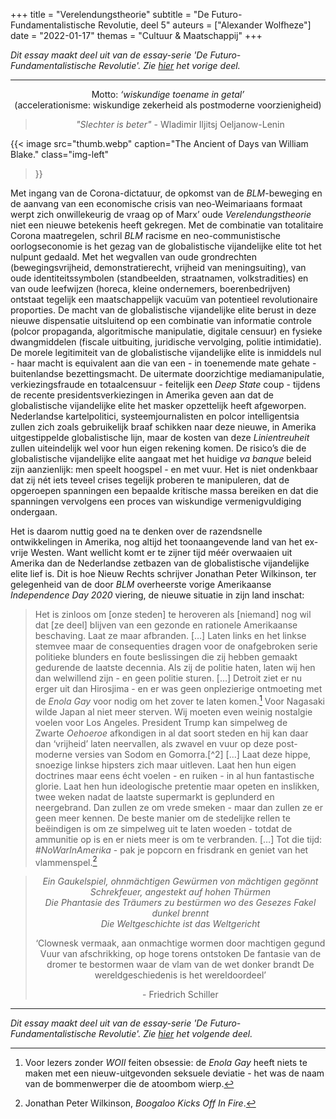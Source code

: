 +++
title    = "Verelendungstheorie"
subtitle = "De Futuro-Fundamentalistische Revolutie, deel 5"
auteurs  = ["Alexander Wolfheze"]
date     = "2022-01-17"
themas   = "Cultuur & Maatschappij"
+++


_Dit essay maakt deel uit van de essay-serie 'De Futuro-Fundamentalistische Revolutie'. Zie [hier](https://reactionair.nl/artikelen/hybridisering/) het vorige deel._

---


<p style="text-align: center;">
Motto: <i>‘wiskundige toename in getal’</i><br>
(accelerationisme: wiskundige zekerheid als postmoderne voorzienigheid)
</p>

<blockquote style="text-align: center;">
<p><i>"Slechter is beter"</i> - Wladimir Iljitsj Oeljanow-Lenin</p>
</blockquote>

{{< image
	src="thumb.webp"
	caption="The Ancient of Days van William Blake."
	class="img-left"
>}}

Met ingang van de Corona-dictatuur, de opkomst van de <i>BLM</i>-beweging en de aanvang van een economische crisis van neo-Weimariaans formaat werpt zich onwillekeurig de vraag op of Marx’ oude _Verelendungstheorie_ niet een nieuwe betekenis heeft gekregen. Met de combinatie van totalitaire Corona maatregelen, schril _BLM_ racisme en neo-communistische oorlogseconomie is het gezag van de globalistische vijandelijke elite tot het nulpunt gedaald. Met het wegvallen van oude grondrechten (bewegingsvrijheid, demonstratierecht, vrijheid van meningsuiting), van oude identiteitssymbolen (standbeelden, straatnamen, volkstradities) en van oude leefwijzen (horeca, kleine ondernemers, boerenbedrijven) ontstaat tegelijk een maatschappelijk vacuüm van potentieel revolutionaire proporties. De macht van de globalistische vijandelijke elite berust in deze nieuwe dispensatie uitsluitend op een  combinatie van informatie controle (polcor propaganda, algoritmische manipulatie, digitale censuur) en fysieke dwangmiddelen (fiscale uitbuiting, juridische vervolging, politie intimidatie). De morele legitimiteit van de globalistische vijandelijke elite is inmiddels nul - haar macht is equivalent aan die van een - in toenemende mate gehate - buitenlandse bezettingsmacht. De uitermate doorzichtige mediamanipulatie, verkiezingsfraude en totaalcensuur - feitelijk een _Deep State_ coup - tijdens de recente presidentsverkiezingen in Amerika geven aan dat de globalistische vijandelijke elite het masker opzettelijk heeft afgeworpen. Nederlandse kartelpolitici, systeemjournalisten en polcor intelligentsia zullen zich zoals gebruikelijk braaf schikken naar deze nieuwe, in Amerika uitgestippelde globalistische lijn, maar de kosten van deze _Linientreuheit_ zullen uiteindelijk wel voor hun eigen rekening komen. De risico’s die de globalistische vijandelijke elite aangaat met het huidige _va banque_ beleid zijn aanzienlijk: men speelt hoogspel - en met vuur. Het is niet ondenkbaar dat zij nét iets teveel crises tegelijk proberen te manipuleren, dat de opgeroepen spanningen een bepaalde kritische massa bereiken en dat die spanningen vervolgens een proces van wiskundige vermenigvuldiging ondergaan. 

Het is daarom nuttig goed na te denken over de razendsnelle ontwikkelingen in Amerika, nog altijd het toonaangevende land van het ex-vrije Westen. Want wellicht komt er te zijner tijd méér overwaaien uit Amerika dan de Nederlandse zetbazen van de globalistische vijandelijke elite lief is. Dit is hoe Nieuw Rechts schrijver Jonathan Peter Wilkinson, ter gelegenheid van de door _BLM_ overheerste vorige Amerikaanse _Independence Day 2020_ viering, de nieuwe situatie in zijn land inschat:

>Het is zinloos om [onze steden] te heroveren als [niemand] nog wil dat [ze deel] blijven van een gezonde en rationele Amerikaanse beschaving. Laat ze maar afbranden. […] Laten links en het linkse stemvee maar de consequenties dragen voor de onafgebroken serie politieke blunders en foute beslissingen die zij hebben gemaakt gedurende de laatste decennia. Als zij de politie haten, laten wij hen dan welwillend zijn - en geen politie sturen. […] Detroit ziet er nu erger uit dan Hirosjima - en er was geen onplezierige ontmoeting met de _Enola Gay_ voor nodig om het zover te laten komen.[^1] Voor Nagasaki wilde Japan al niet meer sterven. Wij moeten even weinig nostalgie voelen voor Los Angeles. President Trump kan simpelweg de Zwarte _Oehoeroe_ afkondigen in al dat soort steden en hij kan daar dan ‘vrijheid’ laten neervallen, als zwavel en vuur op deze post-moderne versies van Sodom en Gomorra.[^2] […] Laat deze hippe, snoezige linkse hipsters zich maar uitleven. Laat hen hun eigen doctrines maar eens écht voelen - en ruiken - in al hun fantastische glorie. Laat hen hun ideologische pretentie maar opeten en inslikken, twee weken nadat de laatste supermarkt is geplunderd en neergebrand. Dan zullen ze om vrede smeken - maar dan zullen ze er geen meer kennen. De beste manier om de stedelijke rellen te beëindigen is om ze simpelweg uit te laten woeden - totdat de ammunitie op is en er niets meer is om te verbranden. […] Tot die tijd: _#NoWarInAmerika_ - pak je popcorn en frisdrank en geniet van het vlammenspel.[^3]

<blockquote style="text-align: center;">
<p><i>Ein Gaukelspiel, ohnmächtigen Gewürmen von mächtigen gegönnt</i><br>
<i>Schrekfeuer, angestekt auf hohen Thürmen</i><br>
<i>Die Phantasie des Träumers zu bestürmen wo des Gesezes Fakel dunkel brennt</i><br>
<i>Die Weltgeschichte ist das Weltgericht</i></p>
<p>‘Clownesk vermaak, aan onmachtige wormen door machtigen gegund
Vuur van afschrikking, op hoge torens ontstoken
De fantasie van de dromer te bestormen waar de vlam van de wet donker brandt
De wereldgeschiedenis is het wereldoordeel’</p>
<p>- Friedrich Schiller</p>
</blockquote>


---

_Dit essay maakt deel uit van de essay-serie 'De Futuro-Fundamentalistische Revolutie'. Zie [hier](https://reactionair.nl/artikelen/die-tyranny-verdrijven/) het volgende deel._


[^1]: Voor lezers zonder _WOII_ feiten obsessie: de _Enola Gay_ heeft niets te maken met een nieuw-uitgevonden seksuele deviatie - het was de naam van de bommenwerper die de atoombom wierp.
[^1]: Voor lezers die door _BLM_ nog niet werden geïnspireerd Swahili te leren: _Oehoeroe_ betekent ‘vrijheid’. 
[^3]: Jonathan Peter Wilkinson, _Boogaloo Kicks Off In Fire_.
